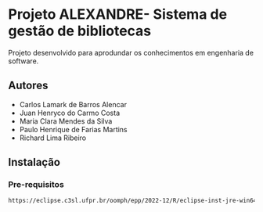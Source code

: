 
# Projeto ALEXANDRE- Sistema de gestão de bibliotecas 

Projeto desenvolvido para aprodundar os conhecimentos em engenharia de software.






## Autores

- Carlos Lamark de Barros Alencar
- Juan Henryco do Carmo Costa
- Maria Clara Mendes da Silva
- Paulo Henrique de Farias Martins
- Richard Lima Ribeiro 



## Instalação
### Pre-requisitos

```bash
https://eclipse.c3sl.ufpr.br/oomph/epp/2022-12/R/eclipse-inst-jre-win64.exe
```
    
